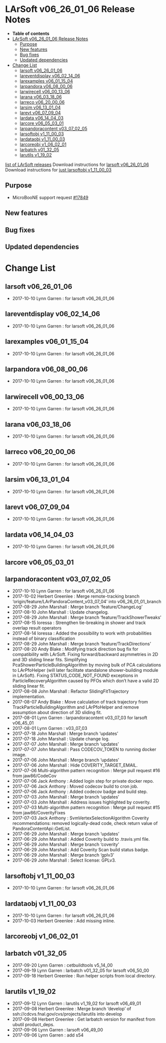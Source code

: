 LArSoft v06\_26\_01\_06 Release Notes
=============================================================================

-   **Table of contents**
-   [LArSoft v06\_26\_01\_06 Release Notes](#LArSoft-v06_26_01_06-Release-Notes)
    -   [Purpose](#Purpose)
    -   [New features](#New-features)
    -   [Bug fixes](#Bug-fixes)
    -   [Updated dependencies](#Updated-dependencies)
-   [Change List](#Change-List)
    -   [larsoft v06\_26\_01\_06](#larsoft-v06_26_01_06)
    -   [lareventdisplay v06\_02\_14\_06](#lareventdisplay-v06_02_14_06)
    -   [larexamples v06\_01\_15\_04](#larexamples-v06_01_15_04)
    -   [larpandora v06\_08\_00\_06](#larpandora-v06_08_00_06)
    -   [larwirecell v06\_00\_13\_06](#larwirecell-v06_00_13_06)
    -   [larana v06\_03\_18\_06](#larana-v06_03_18_06)
    -   [larreco v06\_20\_00\_06](#larreco-v06_20_00_06)
    -   [larsim v06\_13\_01\_04](#larsim-v06_13_01_04)
    -   [larevt v06\_07\_09\_04](#larevt-v06_07_09_04)
    -   [lardata v06\_14\_04\_03](#lardata-v06_14_04_03)
    -   [larcore v06\_05\_03\_01](#larcore-v06_05_03_01)
    -   [larpandoracontent v03\_07\_02\_05](#larpandoracontent-v03_07_02_05)
    -   [larsoftobj v1\_11\_00\_03](#larsoftobj-v1_11_00_03)
    -   [lardataobj v1\_11\_00\_03](#lardataobj-v1_11_00_03)
    -   [larcoreobj v1\_06\_02\_01](#larcoreobj-v1_06_02_01)
    -   [larbatch v01\_32\_05](#larbatch-v01_32_05)
    -   [larutils v1\_19\_02](#larutils-v1_19_02)

[list of LArSoft releases](LArSoft_release_list)
Download instructions for [larsoft v06\_26\_01\_06](http://scisoft.fnal.gov/scisoft/bundles/larsoft/v06_26_01_06/larsoft-v06_26_01_06.html)
Download instructions for [just larsoftobj v1\_11\_00\_03](http://scisoft.fnal.gov/scisoft/bundles/larsoftobj/v1_11_00_03/larsoftobj-v1_11_00_03.html)

Purpose
--------------------

-   MicroBooNE support request [\#17849](/redmine/issues/17849 "Support: Request patch release larsoft v06_26_01_06 (Closed)")

New features
------------------------------

Bug fixes
------------------------

Updated dependencies
----------------------------------------------

Change List
============================

larsoft v06\_26\_01\_06
-------------------------------------------------

-   2017-10-10 Lynn Garren : for larsoft v06\_26\_01\_06

lareventdisplay v06\_02\_14\_06
-----------------------------------------------------------------

-   2017-10-10 Lynn Garren : for larsoft v06\_26\_01\_06

larexamples v06\_01\_15\_04
---------------------------------------------------------

-   2017-10-10 Lynn Garren : for larsoft v06\_26\_01\_06

larpandora v06\_08\_00\_06
-------------------------------------------------------

-   2017-10-10 Lynn Garren : for larsoft v06\_26\_01\_06

larwirecell v06\_00\_13\_06
---------------------------------------------------------

-   2017-10-10 Lynn Garren : for larsoft v06\_26\_01\_06

larana v06\_03\_18\_06
-----------------------------------------------

-   2017-10-10 Lynn Garren : for larsoft v06\_26\_01\_06

larreco v06\_20\_00\_06
-------------------------------------------------

-   2017-10-10 Lynn Garren : for larsoft v06\_26\_01\_06

larsim v06\_13\_01\_04
-----------------------------------------------

-   2017-10-10 Lynn Garren : for larsoft v06\_26\_01\_06

larevt v06\_07\_09\_04
-----------------------------------------------

-   2017-10-10 Lynn Garren : for larsoft v06\_26\_01\_06

lardata v06\_14\_04\_03
-------------------------------------------------

-   2017-10-10 Lynn Garren : for larsoft v06\_26\_01\_06

larcore v06\_05\_03\_01
-------------------------------------------------

larpandoracontent v03\_07\_02\_05
---------------------------------------------------------------------

-   2017-10-10 Lynn Garren : for larsoft v06\_26\_01\_06
-   2017-10-02 Herbert Greenlee : Merge remote-tracking branch ‘origin/feature/LArPandoraContent\_v03\_07\_04’ into v06\_26\_01\_01\_branch
-   2017-08-29 John Marshall : Merge branch ‘feature/ChangeLog’
-   2017-08-10 John Marshall : Update changelog.
-   2017-08-29 John Marshall : Merge branch ‘feature/TrackShowerTweaks’
-   2017-08-15 loressa : Strengthen tie-breaking in shower and track overlap result operators
-   2017-08-14 loressa : Added the possibility to work with probabilities instead of binary classification
-   2017-08-29 John Marshall : Merge branch ‘feature/TrackDirections’
-   2017-08-20 Andy Blake : Modifying track direction bug fix for compatibility with LArSoft. Fixing forward/backward asymmetries in 2D and 3D sliding linear fits. Simplifying PcaShowerParticleBuildingAlgorithm by moving bulk of PCA calculations to LArPfoHelper (will later facilitate standalone shower-building module in LArSoft). Fixing STATUS\_CODE\_NOT\_FOUND exceptions in ParticleRecoveryAlgorithm caused by PFOs which don’t have a valid 2D sliding linear fit.
-   2017-08-08 John Marshall : Refactor SlidingFitTrajectory implementation.
-   2017-08-07 Andy Blake : Move calculation of track trajectory from TrackParticleBuildingAlgorithm and LArPfoHelper and remove assumption about direction of 3D sliding fit.
-   2017-08-01 Lynn Garren : larpandoracontent v03\_07\_03 for larsoft v06\_45\_01
-   2017-08-01 Lynn Garren : v03\_07\_03
-   2017-07-18 John Marshall : Merge branch ‘updates’
-   2017-07-18 John Marshall : Update change log.
-   2017-07-07 John Marshall : Merge branch ‘updates’
-   2017-07-07 John Marshall : Pass CODECOV\_TOKEN to running docker image.
-   2017-07-06 John Marshall : Merge branch ‘updates’
-   2017-07-06 John Marshall : Hide COVERITY\_TARGET\_EMAIL.
-   2017-07-06 Multi-algorithm pattern recognition : Merge pull request \#16 from jaw86/CodeCov
-   2017-07-06 Jack Anthony : Added login step for private docker repo.
-   2017-07-06 Jack Anthony : Moved codecov build to cron job.
-   2017-07-06 Jack Anthony : Added codecov badge and build step.
-   2017-07-03 John Marshall : Merge branch ‘updates’
-   2017-07-03 John Marshall : Address issues highlighted by coverity.
-   2017-07-03 Multi-algorithm pattern recognition : Merge pull request \#15 from jaw86/CoverityFixes
-   2017-07-03 Jack Anthony : SvmVertexSelectionAlgorithm Coverity recommendations: removed logically-dead code, check return value of PandoraContentApi::GetList.
-   2017-06-29 John Marshall : Merge branch ‘updates’
-   2017-06-29 John Marshall : Added Coverity build to .travis.yml file.
-   2017-06-29 John Marshall : Merge branch ‘coverity’
-   2017-06-29 John Marshall : Add Coverity Scan build status badge.
-   2017-06-29 John Marshall : Merge branch ‘gplv3’
-   2017-06-29 John Marshall : Select license: GPLv3.

larsoftobj v1\_11\_00\_03
-----------------------------------------------------

-   2017-10-10 Lynn Garren : for larsoft v06\_26\_01\_06

lardataobj v1\_11\_00\_03
-----------------------------------------------------

-   2017-10-10 Lynn Garren : for larsoft v06\_26\_01\_06
-   2017-10-03 Herbert Greenlee : Add missing inline.

larcoreobj v1\_06\_02\_01
-----------------------------------------------------

larbatch v01\_32\_05
--------------------------------------------

-   2017-09-20 Lynn Garren : cetbuildtools v5\_14\_00
-   2017-09-19 Lynn Garren : larbatch v01\_32\_05 for larsoft v06\_50\_00
-   2017-09-18 Herbert Greenlee : Run helper scripts from local directory.

larutils v1\_19\_02
------------------------------------------

-   2017-09-12 Lynn Garren : larutils v1\_19\_02 for larsoft v06\_49\_01
-   2017-09-08 Herbert Greenlee : Merge branch ‘develop’ of ssh://cdcvs.fnal.gov/cvs/projects/larutils into develop
-   2017-09-08 Herbert Greenlee : Get larbatch version for manifest from ubutil product\_deps.
-   2017-09-06 Lynn Garren : larsoft v06\_49\_00
-   2017-09-06 Lynn Garren : add s54
